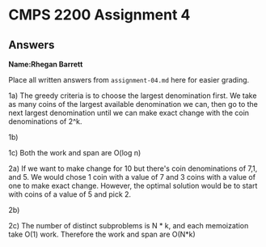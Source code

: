 # CMPS 2200 Assignment 4
## Answers

**Name:Rhegan Barrett**


Place all written answers from `assignment-04.md` here for easier grading.

1a) The greedy criteria is to choose the largest denomination first. We take as many coins of the largest available denomination we can, then go to the next largest denomination until we can make exact change with the coin denominations of 2^k.

1b) 

1c) Both the work and span are O(log n)

2a) If we want to make change for 10 but there's coin denominations of 7,1, and 5. We would chose 1 coin with a value of 7 and 3 coins with a value of one to make exact change. However, the optimal solution would be to start with coins of a value of 5 and pick 2.

2b)

2c) The number of distinct subproblems is N * k, and each memoization take O(1) work. Therefore the work and span are O(N*k) 


